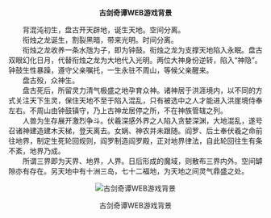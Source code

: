 <p style="TEXT-ALIGN: center"><b>古剑奇谭WEB游戏背景</b></p> 

 <p>　　背混沌初生，盘古开天辟地，诞生天地。空间分离。<br/>　　衔烛之龙诞生，割裂黑暗，带来光明。时间分离。<br/>　　衔烛之龙收养一条水虺为子，即为钟鼓。衔烛之龙为支撑天地陷入永眠。盘古双眼幻化日月，代替衔烛之龙为大地代入光明。两位大神身份逆转，陷入“神隐”。钟鼓生性暴躁，遵守父亲嘱托，一生永驻不周山，等候父亲醒来。<br/>　　盘古殁，众神生。<br/>　　盘古死后，所留灵力清气极盛之地孕育众神。诸神居于洪涯境内，以不同的方式关注天下生灵，保住天地不至于陷入混乱，只有被选中之人才能进入洪崖境侍奉左右。不周山由钟鼓镇守，乃上古神龙居停之所，不在神族管辖之列。<br/>　　人兽为生存展开激烈争斗。伏羲深感外界之人陷入贪婪深渊，大地混乱，遂号召诸神建造建木天梯，登天离去。女娲、神农并未跟随。阎罗、后土奉伏羲之命前往地界，制定生死轮回规则，阎罗制造阎罗殿，正对地界律法，自此轮回往生有条不紊，地界乃成。<br/>　　所谓三界即为天界、地界，人界。日后形成的魔域，则散布三界内外。空间罅隙亦有存在。另天地中有十洲三岛，七十二福地，为天地之间灵气鼎盛之处。</p><p style="TEXT-ALIGN: center"><img title="古剑奇谭WEB游戏背景" alt="古剑奇谭WEB游戏背景" src="http://dev.36b.me/current/gjqt/img/resource/100.jpg"/></p><p style="TEXT-ALIGN: center">古剑奇谭WEB游戏背景</p>